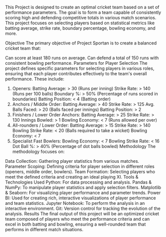 This Project is designed to create an optimal cricket team based on a set of performance parameters. The goal is to form a team capable of consistently scoring high and defending competitive totals in various match scenarios. This project focuses on selecting players based on statistical metrics like batting average, strike rate, boundary percentage, bowling economy, and more.

Objective
The primary objective of Project Sportan is to create a balanced cricket team that:

Can score at least 180 runs on average.
Can defend a total of 150 runs with consistent bowling performance.
Parameters for Player Selection
The project defines specific parameters for selecting players in various roles, ensuring that each player contributes effectively to the team's overall performance. These include:

1. Openers:
Batting Average: > 30 (Runs per inning)
Strike Rate: > 140 (Runs per 100 balls)
Boundary %: > 50% (Percentage of runs scored in boundaries)
Batting Position: < 4 (Batting order)
2. Anchors / Middle Order:
Batting Average: > 40
Strike Rate: > 125
Avg. Balls Faced: > 20 (Balls faced per innings)
Batting Position: > 2
3. Finishers / Lower Order Anchors:
Batting Average: > 25
Strike Rate: > 130
Innings Bowled: > 1
Bowling Economy: < 7 (Runs allowed per over)
4. All-rounders / Lower Order:
Batting Average: > 15
Strike Rate: > 140
Bowling Strike Rate: < 20 (Balls required to take a wicket)
Bowling Economy: < 7
5. Specialist Fast Bowlers:
Bowling Economy: < 7
Bowling Strike Rate: < 16
Dot Ball %: > 40% (Percentage of dot balls bowled)
Methodology
The methodology focuses on:

Data Collection: Gathering player statistics from various matches.
Parameter Scoping: Defining criteria for player selection in different roles (openers, middle order, bowlers).
Team Formation: Selecting players who meet the defined criteria and creating an ideal playing XI.
Tools & Technologies Used
Python: For data processing and analysis.
Pandas & NumPy: To manipulate player statistics and apply selection filters.
Matplotlib & Seaborn: For visualizing player performance and parameter trends.
Power BI: Used for creating rich, interactive visualizations of player performance and team statistics.
Jupyter Notebook: To perform the analysis in an interactive environment.
Git: Version control for tracking the evolution of the analysis.
Results
The final output of this project will be an optimized cricket team composed of players who meet the performance criteria and can excel in both batting and bowling, ensuring a well-rounded team that performs in different match situations.
